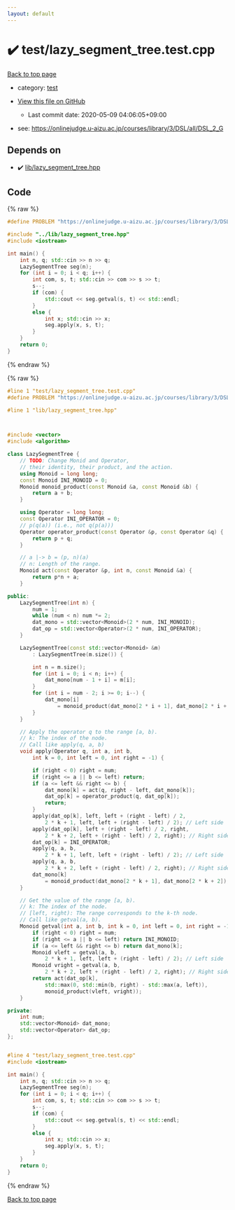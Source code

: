 ```yaml
---
layout: default
---
```


<!-- mathjax config similar to math.stackexchange -->
<script type="text/javascript" async
  src="https://cdnjs.cloudflare.com/ajax/libs/mathjax/2.7.5/MathJax.js?config=TeX-MML-AM_CHTML">
</script>
<script type="text/x-mathjax-config">
  MathJax.Hub.Config({
    TeX: { equationNumbers: { autoNumber: "AMS" }},
    tex2jax: {
      inlineMath: [ ['$','$'] ],
      processEscapes: true
    },
    "HTML-CSS": { matchFontHeight: false },
    displayAlign: "left",
    displayIndent: "2em"
  });
</script>

<script type="text/javascript" src="https://cdnjs.cloudflare.com/ajax/libs/jquery/3.4.1/jquery.min.js"></script>
<script src="https://cdn.jsdelivr.net/npm/jquery-balloon-js@1.1.2/jquery.balloon.min.js" integrity="sha256-ZEYs9VrgAeNuPvs15E39OsyOJaIkXEEt10fzxJ20+2I=" crossorigin="anonymous"></script>
<script type="text/javascript" src="../../assets/js/copy-button.js"></script>
<link rel="stylesheet" href="../../assets/css/copy-button.css" />


# :heavy_check_mark: test/lazy_segment_tree.test.cpp

<a href="../../index.html">Back to top page</a>

* category: <a href="../../index.html#098f6bcd4621d373cade4e832627b4f6">test</a>
* <a href="{{ site.github.repository_url }}/blob/master/test/lazy_segment_tree.test.cpp">View this file on GitHub</a>
    - Last commit date: 2020-05-09 04:06:05+09:00


* see: <a href="https://onlinejudge.u-aizu.ac.jp/courses/library/3/DSL/all/DSL_2_G">https://onlinejudge.u-aizu.ac.jp/courses/library/3/DSL/all/DSL_2_G</a>


## Depends on

* :heavy_check_mark: <a href="../../library/lib/lazy_segment_tree.hpp.html">lib/lazy_segment_tree.hpp</a>


## Code

<a id="unbundled"></a>
{% raw %}
```cpp
#define PROBLEM "https://onlinejudge.u-aizu.ac.jp/courses/library/3/DSL/all/DSL_2_G"

#include "../lib/lazy_segment_tree.hpp"
#include <iostream>

int main() {
    int n, q; std::cin >> n >> q;
    LazySegmentTree seg(n);
    for (int i = 0; i < q; i++) {
        int com, s, t; std::cin >> com >> s >> t;
        s--;
        if (com) {
            std::cout << seg.getval(s, t) << std::endl;
        }
        else {
            int x; std::cin >> x;
            seg.apply(x, s, t);
        }
    }
    return 0;
}

```
{% endraw %}

<a id="bundled"></a>
{% raw %}
```cpp
#line 1 "test/lazy_segment_tree.test.cpp"
#define PROBLEM "https://onlinejudge.u-aizu.ac.jp/courses/library/3/DSL/all/DSL_2_G"

#line 1 "lib/lazy_segment_tree.hpp"



#include <vector>
#include <algorithm>

class LazySegmentTree {
    // TODO: Change Monid and Operator,
    // their identity, their product, and the action.
    using Monoid = long long;
    const Monoid INI_MONOID = 0;
    Monoid monoid_product(const Monoid &a, const Monoid &b) {
        return a + b;
    }

    using Operator = long long;
    const Operator INI_OPERATOR = 0;
    // p(q(a)) (i.e., not q(p(a)))
    Operator operator_product(const Operator &p, const Operator &q) {
        return p + q;
    }

    // a |-> b = (p, n)(a)
    // n: Length of the range.
    Monoid act(const Operator &p, int n, const Monoid &a) {
        return p*n + a;
    }

public:
    LazySegmentTree(int n) {
        num = 1;
        while (num < n) num *= 2;
        dat_mono = std::vector<Monoid>(2 * num, INI_MONOID);
        dat_op = std::vector<Operator>(2 * num, INI_OPERATOR);
    }

    LazySegmentTree(const std::vector<Monoid> &m)
        : LazySegmentTree(m.size()) {

        int n = m.size();
        for (int i = 0; i < n; i++) {
            dat_mono[num - 1 + i] = m[i];
        }
        for (int i = num - 2; i >= 0; i--) {
            dat_mono[i]
                = monoid_product(dat_mono[2 * i + 1], dat_mono[2 * i + 2]);
        }
    }

    // Apply the operator q to the range [a, b).
    // k: The index of the node.
    // Call like apply(q, a, b)
    void apply(Operator q, int a, int b,
        int k = 0, int left = 0, int right = -1) {

        if (right < 0) right = num;
        if (right <= a || b <= left) return;
        if (a <= left && right <= b) {
            dat_mono[k] = act(q, right - left, dat_mono[k]);
            dat_op[k] = operator_product(q, dat_op[k]);
            return;
        }
        apply(dat_op[k], left, left + (right - left) / 2,
            2 * k + 1, left, left + (right - left) / 2); // Left side
        apply(dat_op[k], left + (right - left) / 2, right,
            2 * k + 2, left + (right - left) / 2, right); // Right side
        dat_op[k] = INI_OPERATOR;
        apply(q, a, b,
            2 * k + 1, left, left + (right - left) / 2); // Left side
        apply(q, a, b,
            2 * k + 2, left + (right - left) / 2, right); // Right side
        dat_mono[k]
            = monoid_product(dat_mono[2 * k + 1], dat_mono[2 * k + 2]);
    }

    // Get the value of the range [a, b).
    // k: The index of the node.
    // [left, right): The range corresponds to the k-th node.
    // Call like getval(a, b).
    Monoid getval(int a, int b, int k = 0, int left = 0, int right = -1) {
        if (right < 0) right = num;
        if (right <= a || b <= left) return INI_MONOID;
        if (a <= left && right <= b) return dat_mono[k];
        Monoid vleft = getval(a, b,
            2 * k + 1, left, left + (right - left) / 2); // Left side
        Monoid vright = getval(a, b,
            2 * k + 2, left + (right - left) / 2, right); // Right side
        return act(dat_op[k],
            std::max(0, std::min(b, right) - std::max(a, left)),
            monoid_product(vleft, vright));
    }

private:
    int num;
    std::vector<Monoid> dat_mono;
    std::vector<Operator> dat_op;
};


#line 4 "test/lazy_segment_tree.test.cpp"
#include <iostream>

int main() {
    int n, q; std::cin >> n >> q;
    LazySegmentTree seg(n);
    for (int i = 0; i < q; i++) {
        int com, s, t; std::cin >> com >> s >> t;
        s--;
        if (com) {
            std::cout << seg.getval(s, t) << std::endl;
        }
        else {
            int x; std::cin >> x;
            seg.apply(x, s, t);
        }
    }
    return 0;
}

```
{% endraw %}

<a href="../../index.html">Back to top page</a>


